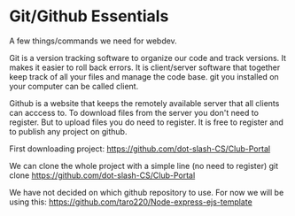 # Git/Github Essentials

A few things/commands we need for webdev.

Git is a version tracking software to organize our code and track versions. It makes it
easier to roll back errors. It is client/server software that together keep track of all your files
and manage the code base. git you installed on your computer can be called client.

Github is a website that keeps the remotely available server that all clients can acccess to. To download files from the server you don't need to register. But to upload files you do need to register.
It is free to register and to publish any project on github.

First downloading project:
https://github.com/dot-slash-CS/Club-Portal

We can clone the whole project with a simple line (no need to register)
git clone https://github.com/dot-slash-CS/Club-Portal

We have not decided on which github repository to use.
For now we will be using this:
https://github.com/taro220/Node-express-ejs-template
